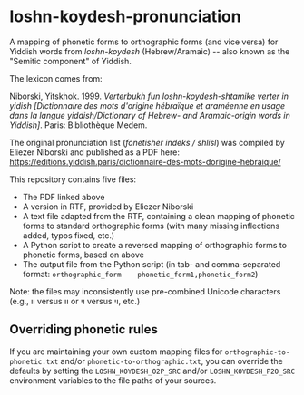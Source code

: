 # loshn-koydesh-pronunciation

A mapping of phonetic forms to orthographic forms (and vice versa) for Yiddish words from *loshn-koydesh* (Hebrew/Aramaic) -- also known as the "Semitic component" of Yiddish.

The lexicon comes from:

Niborski, Yitskhok. 1999. *Verterbukh fun loshn-koydesh-shtamike verter in yidish [Dictionnaire des mots d'origine hébraïque et araméenne en usage dans la langue yiddish/Dictionary of Hebrew- and Aramaic-origin words in Yiddish]*. Paris: Bibliothèque Medem.

The original pronunciation list (*fonetisher indeks / shlisl*) was compiled by Eliezer Niborski and published as a PDF here: https://editions.yiddish.paris/dictionnaire-des-mots-dorigine-hebraique/

This repository contains five files:
* The PDF linked above
* A version in RTF, provided by Eliezer Niborski
* A text file adapted from the RTF, containing a clean mapping of phonetic forms to standard orthographic forms (with many missing inflections added, typos fixed, etc.)
* A Python script to create a reversed mapping of orthographic forms to phonetic forms, based on above
* The output file from the Python script (in tab- and comma-separated format: `orthographic_form	phonetic_form1,phonetic_form2`)

Note: the files may inconsistently use pre-combined Unicode characters (e.g., װ versus וו or ױ versus וי, etc.)

## Overriding phonetic rules

If you are maintaining your own custom mapping files for `orthographic-to-phonetic.txt` and/or `phonetic-to-orthographic.txt`, you can override the defaults by setting the `LOSHN_KOYDESH_O2P_SRC` and/or `LOSHN_KOYDESH_P2O_SRC` environment variables to the file paths of your sources.
